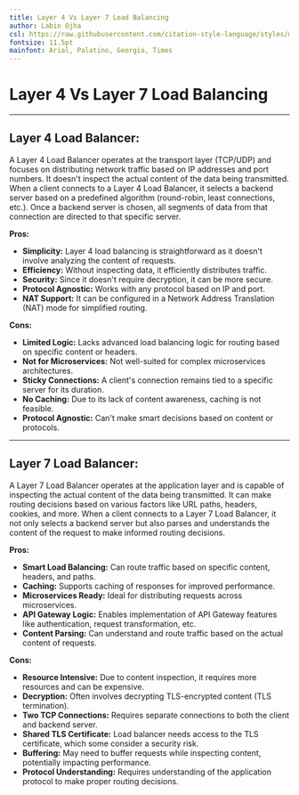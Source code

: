 ```yaml
---
title: Layer 4 Vs Layer 7 Load Balancing
author: Labin Ojha
csl: https://raw.githubusercontent.com/citation-style-language/styles/master/ieee.csl
fontsize: 11.5pt
mainfont: Arial, Palatino, Georgia, Times
---
```


# Layer 4 Vs Layer 7 Load Balancing

---

## **Layer 4 Load Balancer:**

A Layer 4 Load Balancer operates at the transport layer (TCP/UDP) and focuses on distributing network traffic based on IP addresses and port numbers. It doesn't inspect the actual content of the data being transmitted. When a client connects to a Layer 4 Load Balancer, it selects a backend server based on a predefined algorithm (round-robin, least connections, etc.). Once a backend server is chosen, all segments of data from that connection are directed to that specific server.

**Pros:**

-   **Simplicity:** Layer 4 load balancing is straightforward as it doesn't involve analyzing the content of requests.
-   **Efficiency:** Without inspecting data, it efficiently distributes traffic.
-   **Security:** Since it doesn't require decryption, it can be more secure.
-   **Protocol Agnostic:** Works with any protocol based on IP and port.
-   **NAT Support:** It can be configured in a Network Address Translation (NAT) mode for simplified routing.

**Cons:**

-   **Limited Logic:** Lacks advanced load balancing logic for routing based on specific content or headers.
-   **Not for Microservices:** Not well-suited for complex microservices architectures.
-   **Sticky Connections:** A client's connection remains tied to a specific server for its duration.
-   **No Caching:** Due to its lack of content awareness, caching is not feasible.
-   **Protocol Agnostic:** Can't make smart decisions based on content or protocols.

---

## **Layer 7 Load Balancer:**

A Layer 7 Load Balancer operates at the application layer and is capable of inspecting the actual content of the data being transmitted. It can make routing decisions based on various factors like URL paths, headers, cookies, and more. When a client connects to a Layer 7 Load Balancer, it not only selects a backend server but also parses and understands the content of the request to make informed routing decisions.

**Pros:**

-   **Smart Load Balancing:** Can route traffic based on specific content, headers, and paths.
-   **Caching:** Supports caching of responses for improved performance.
-   **Microservices Ready:** Ideal for distributing requests across microservices.
-   **API Gateway Logic:** Enables implementation of API Gateway features like authentication, request transformation, etc.
-   **Content Parsing:** Can understand and route traffic based on the actual content of requests.

**Cons:**

-   **Resource Intensive:** Due to content inspection, it requires more resources and can be expensive.
-   **Decryption:** Often involves decrypting TLS-encrypted content (TLS termination).
-   **Two TCP Connections:** Requires separate connections to both the client and backend server.
-   **Shared TLS Certificate:** Load balancer needs access to the TLS certificate, which some consider a security risk.
-   **Buffering:** May need to buffer requests while inspecting content, potentially impacting performance.
-   **Protocol Understanding:** Requires understanding of the application protocol to make proper routing decisions.
